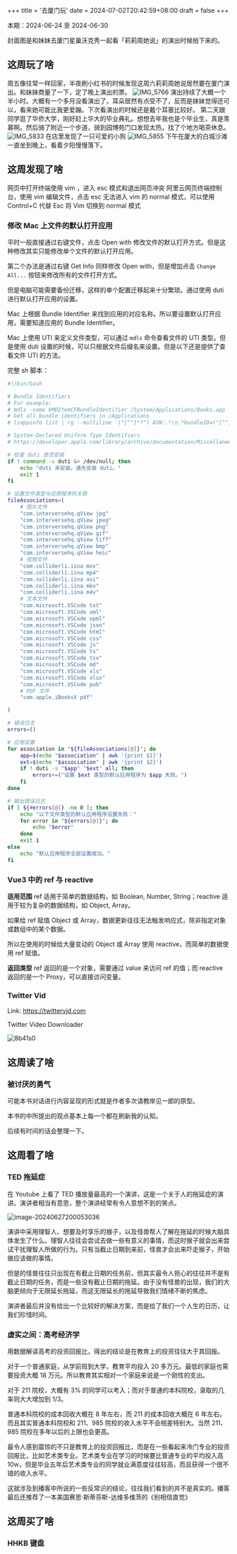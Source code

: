 +++
title = '去厦门玩'
date = 2024-07-02T20:42:59+08:00
draft = false
+++

本期：2024-06-24 至 2024-06-30

封面图是和妹妹去厦门星巢沃克秀一起看「莉莉周她说」的演出时候拍下来的。

## 这周玩了啥

周五像往常一样回家，半夜刷小红书的时候发现这周六莉莉周她说居然要在厦门演出。和妹妹商量了一下，定了晚上演出的票。
![IMG_5766](https://raw.githubusercontent.com/huyixi/Pics/main/uPic/IMG_5766.HEIC)
演出持续了大概一个半小时。大概有一个多月没看演出了，耳朵居然有点受不了，反而是妹妹觉得还可以，看来她可能比我更爱蹦。下次看演出的时候还是戴个耳塞比较好。
第二天跟同学逛了华侨大学，刚好赶上华大的毕业典礼。想想去年我也是个毕业生，真是羡慕啊。然后骑了附近一个步道，骑到园博苑门口发现太热，找了个地方喝茶休息。
![IMG_5833](https://raw.githubusercontent.com/huyixi/Pics/main/uPic/IMG_5833.HEIC)
在店里发现了一只可爱的小狗
![IMG_5855](https://raw.githubusercontent.com/huyixi/Pics/main/uPic/IMG_5855.HEIC)
下午在厦大的白城沙滩一直坐到晚上，看着夕阳慢慢落下。

## 这周发现了啥

网页中打开终端使用 vim ，进入 esc 模式和退出网页冲突
阿里云网页终端控制台，使用 vim 编辑文件，点击 esc 无法进入 vim 的 normal 模式，可以使用 Control+C 代替 Esc 将 Vim 切换到 normal 模式

### 修改 Mac 上文件的默认打开应用

平时一般直接通过右键文件，点击 Open with 修改文件的默认打开方式。但是这种修改其实只能修改单个文件的默认打开应用。

第二个办法是通过右键 Get Info 同样修改 Open with，但是增加点击 `Change All...` 按钮来修改所有的文件打开方式。

但是电脑可能需要备份迁移，这样的单个配置迁移起来十分繁琐。通过使用 duti 进行默认打开应用的设置。

Mac 上根据 Bundle Identifier 来找到应用的对应名称。所以要设置默认打开应用，需要知道应用的 Bundle Identifier。

Mac 上使用 UTI 来定义文件类型，可以通过 `mdls` 命令查看文件的 UTI 类型。但是使用 duti 设置的时候，可以只根据文件后缀名来设置。但是以下还是提供了查看文件 UTI 的方法。

完整 sh 脚本：

```bash
#!/bin/bash

# Bundle Identifiers
# For example:
# mdls -name kMDItemCFBundleIdentifier /System/Applications/Books.app
# Get all bundle identifiers in /Applications
# lsappinfo list | rg --multiline '("[^"]*?") ASN:.*\n.*bundleID=("[^"]*?")' --replace '$1 $2' --only-matching

# System-Declared Uniform Type Identifiers
# https://developer.apple.com/library/archive/documentation/Miscellaneous/Reference/UTIRef/Articles/System-DeclaredUniformTypeIdentifiers.html#//apple_ref/doc/uid/TP40009259

# 检查 duti 是否安装
if ! command -v duti &> /dev/null; then
    echo "duti 未安装。请先安装 duti。"
    exit 1
fi

# 设置文件类型与应用程序的关联
fileAssociations=(
    # 图片文件
    "com.interversehq.qView jpg"
    "com.interversehq.qView jpeg"
    "com.interversehq.qView png"
    "com.interversehq.qView gif"
    "com.interversehq.qView tiff"
    "com.interversehq.qView bmp"
    "com.interversehq.qView heic"
    # 视频文件
    "com.colliderli.iina mov"
    "com.colliderli.iina mp4"
    "com.colliderli.iina avi"
    "com.colliderli.iina mkv"
    "com.colliderli.iina m4v"
    # 文本文件
    "com.microsoft.VSCode txt"
    "com.microsoft.VSCode xml"
    "com.microsoft.VSCode opml"
    "com.microsoft.VSCode json"
    "com.microsoft.VSCode html"
    "com.microsoft.VSCode css"
    "com.microsoft.VSCode js"
    "com.microsoft.VSCode ts"
    "com.microsoft.VSCode tsx"
    "com.microsoft.VSCode md"
    "com.microsoft.VSCode xls"
    "com.microsoft.VSCode xlsx"
    "com.microsoft.VSCode pub"
    # PDF 文件
    "com.apple.iBooksX pdf"

)

# 错误日志
errors=()

# 应用设置
for association in "${fileAssociations[@]}"; do
    app=$(echo "$association" | awk '{print $1}')
    ext=$(echo "$association" | awk '{print $2}')
    if ! duti -s "$app" "$ext" all; then
        errors+=("设置 $ext 类型的默认应用程序为 $app 失败。")
    fi
done

# 输出错误日志
if [ ${#errors[@]} -ne 0 ]; then
    echo "以下文件类型的默认应用程序设置失败："
    for error in "${errors[@]}"; do
        echo "$error"
    done
    exit 1
else
    echo "默认应用程序全部设置成功。"
fi
```

### Vue3 中的 ref 与 reactive

**适用范围**
ref 适用于简单的数据结构，如 Boolean, Number, String；reactive 适用于较为复杂的数据结构，如 Object, Array。

如果给 ref 赋值 Object 或 Array，数据更新往往无法触发响应式，除非指定对象或数组中的某个数据。

所以在使用的时候给大量变动的 Object 或 Array 使用 reactive，而简单的数据使用 ref 赋值。

**返回类型**
ref 返回的是一个对象，需要通过 value 来访问 ref 的值；而 reactive 返回的是一个 Proxy，可以直接访问变量。

### Twitter Vid

Link: https://twittervid.com

Twitter Video Downloader

![8b41s0](https://raw.githubusercontent.com/huyixi/Pics/main/uPic/8b41s0.png)

## 这周读了啥

### 被讨厌的勇气

可能本书对话进行内容呈现的形式就是作者多次请教岸见一郎的原型。

本书的中所提出的观点基本上每一个都在刷新我的认知。

后续有时间的话会整理一下。

## 这周看了啥

### TED 拖延症

在 Youtube 上看了 TED 播放量最高的一个演讲，这是一个关于人的拖延症的演讲。演讲者相当有意思，整个演讲经常有令人意想不到的笑点。

![image-20240627200053036](https://raw.githubusercontent.com/huyixi/Pics/main/uPic/image-20240627200053036.png)

演讲中采用理智人、想要及时享乐的猴子，以及怪兽帮人了解在拖延的时候大脑具体发生了什么。理智人往往会尝试去做一些有意义的事情，而这时猴子就会出来尝试干扰理智人所做的行为。只有当截止日期到来前，怪兽才会出来吓走猴子，开始做应该做的事情。

但是的怪兽往往只出现在有截止日期的任务前，但其实最令人担心的往往并不是有截止日期的任务，而是一些没有截止日期的拖延。由于没有怪兽的出现，我们的大脑更倾向于无限延长拖延，而这无限延长的拖延导致我们情绪不断的焦虑。

演讲者最后并没有给出一个比较好的解决方案，而是给了我们一个人生的日历，让我们珍惜时间。

### 虚实之间：高考经济学

用数据解读高考的投资回报比，得出的结论是在教育上的投资往往大于其回报。

对于一个普通家庭，从学前班到大学，教育平均投入 20 多万元。最低的家庭也需要投资大概 18 万元。所以教育其实相对一个家庭来说是一个刚性的支出。

对于 211 院校，大概有 3% 的同学可以考入；而对于普通的本科院校，录取的几率则大大增加到 1/3。

普通本科院校的成本回收大概在 8 年左右，而 211 的成本回收大概在 6 年左右。而且其实普通本科院校和 211、985 院校的收入水平不会相差特别大。当然 211、985 院校在多年以后的上限也会更高。

最令人感到震惊的不只是教育上的投资回报比，而是在一些看起来冷门专业的投资回报比，比如艺术类专业。艺术类专业在学习的时候要比普通专业的平均投入高 10w，但是毕业五年后艺术类专业的同学就业满意度往往较高，而且获得一个很不错的收入水平。

这就涉及到播客中所说的一些反常识的结论，往往我们看到的并不是真实的。播客最后还推荐了一本美国赛思·斯蒂芬斯-达维多维茨的《别相信直觉》

## 这周买了啥

### HHKB 键盘
